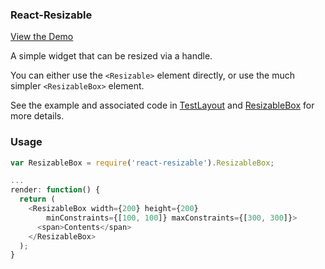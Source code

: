 ### React-Resizable

[View the Demo](https://strml.github.io/react-resizable/examples/1.html)

A simple widget that can be resized via a handle.

You can either use the `<Resizable>` element directly, or use the much simpler `<ResizableBox>` element.

See the example and associated code in [TestLayout](/test/TestLayout.jsx) and 
[ResizableBox](/lib/ResizableBox.jsx) for more details.


### Usage

```javascript
var ResizableBox = require('react-resizable').ResizableBox;

...
render: function() {
  return (
    <ResizableBox width={200} height={200} 
        minConstraints={[100, 100]} maxConstraints={[300, 300]}>
      <span>Contents</span>
    </ResizableBox>
  );
}
